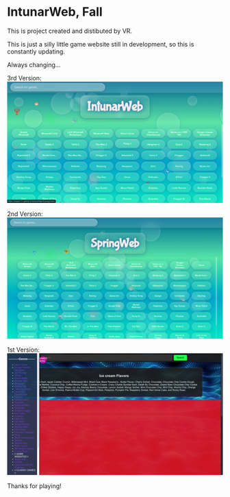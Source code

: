 # IntunarWeb, Fall

This is project created and distibuted by VR.

This is just a silly little game website still in development, so this is constantly updating.

Always changing...

3rd Version: 
![SpringWeb Logo](New.png)

2nd Version: 
![SpringWeb Logo](new.png)

1st Version:
![SpringWeb Logo](old.png)

Thanks for playing!
